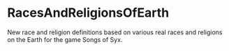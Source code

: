 # RacesAndReligionsOfEarth
New race and religion definitions based on various real races and religions on the Earth for the game Songs of Syx.
